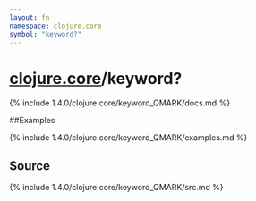 ```yaml
---
layout: fn
namespace: clojure.core
symbol: "keyword?"
---
```


# [clojure.core](../)/keyword?

{% include 1.4.0/clojure.core/keyword_QMARK/docs.md %}

##Examples

{% include 1.4.0/clojure.core/keyword_QMARK/examples.md %}
## Source
{% include 1.4.0/clojure.core/keyword_QMARK/src.md %}


